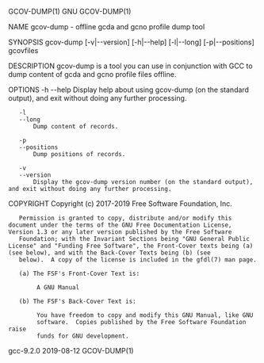 GCOV-DUMP(1)                                                                                         GNU                                                                                         GCOV-DUMP(1)

NAME
       gcov-dump - offline gcda and gcno profile dump tool

SYNOPSIS
       gcov-dump [-v|--version]
            [-h|--help]
            [-l|--long]
            [-p|--positions]
            gcovfiles

DESCRIPTION
       gcov-dump is a tool you can use in conjunction with GCC to dump content of gcda and gcno profile files offline.

OPTIONS
       -h
       --help
           Display help about using gcov-dump (on the standard output), and exit without doing any further processing.

       -l
       --long
           Dump content of records.

       -p
       --positions
           Dump positions of records.

       -v
       --version
           Display the gcov-dump version number (on the standard output), and exit without doing any further processing.

COPYRIGHT
       Copyright (c) 2017-2019 Free Software Foundation, Inc.

       Permission is granted to copy, distribute and/or modify this document under the terms of the GNU Free Documentation License, Version 1.3 or any later version published by the Free Software
       Foundation; with the Invariant Sections being "GNU General Public License" and "Funding Free Software", the Front-Cover texts being (a) (see below), and with the Back-Cover Texts being (b) (see
       below).  A copy of the license is included in the gfdl(7) man page.

       (a) The FSF's Front-Cover Text is:

            A GNU Manual

       (b) The FSF's Back-Cover Text is:

            You have freedom to copy and modify this GNU Manual, like GNU
            software.  Copies published by the Free Software Foundation raise
            funds for GNU development.

gcc-9.2.0                                                                                         2019-08-12                                                                                     GCOV-DUMP(1)
